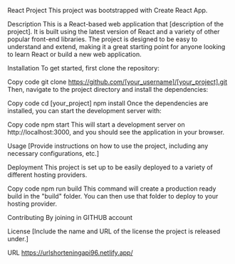 React Project
This project was bootstrapped with Create React App.

Description
This is a React-based web application that [description of the project]. It is built using the latest version of React and a variety of other popular front-end libraries. The project is designed to be easy to understand and extend, making it a great starting point for anyone looking to learn React or build a new web application.

Installation
To get started, first clone the repository:

Copy code
git clone https://github.com/[your_username]/[your_project].git
Then, navigate to the project directory and install the dependencies:

Copy code
cd [your_project]
npm install
Once the dependencies are installed, you can start the development server with:

Copy code
npm start
This will start a development server on http://localhost:3000, and you should see the application in your browser.

Usage
[Provide instructions on how to use the project, including any necessary configurations, etc.]

Deployment
This project is set up to be easily deployed to a variety of different hosting providers.


Copy code
npm run build
This command will create a production ready build in the "build" folder.
You can then use that folder to deploy to your hosting provider.

Contributing
By joining in GITHUB account

License
[Include the name and URL of the license the project is released under.]

URL
https://urlshorteningapi96.netlify.app/
